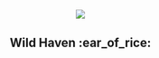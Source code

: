 <h1 align="center">
  <img src="https://img.itch.zone/aW1nLzc2NDY4MDEuZ2lm/original/9zxkqt.gif"/>
</h1>
<h2 align="center"> Wild Haven :ear_of_rice: </h2>
